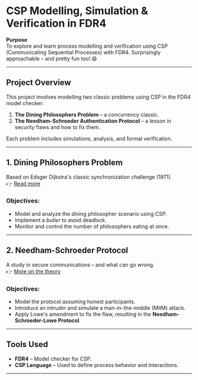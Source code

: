 # CSP Modelling, Simulation & Verification in FDR4

**Purpose**  
To explore and learn process modelling and verification using CSP (Communicating Sequential Processes) with FDR4. Surprisingly approachable – and pretty fun too! 😄

---

## Project Overview

This project involves modelling two classic problems using CSP in the FDR4 model checker:

1. **The Dining Philosophers Problem** – a concurrency classic.
2. **The Needham-Schroeder Authentication Protocol** – a lesson in security flaws and how to fix them.

Each problem includes simulations, analysis, and formal verification.

---

## 1. Dining Philosophers Problem  
Based on Edsger Dijkstra's classic synchronization challenge (1971).  
👉 [Read more](https://en.wikipedia.org/wiki/Dining_philosophers_problem)

### Objectives:
- Model and analyze the dining philosopher scenario using CSP.
- Implement a *butler* to avoid deadlock.
- Monitor and control the number of philosophers eating at once.

---

## 2. Needham-Schroeder Protocol  
A study in secure communications – and what can go wrong.  
👉 [More on the theory](https://en.wikipedia.org/wiki/Needham%E2%80%93Schroeder_protocol)

### Objectives:
- Model the protocol assuming honest participants.
- Introduce an *intruder* and simulate a man-in-the-middle (MitM) attack.
- Apply Lowe's amendment to fix the flaw, resulting in the **Needham-Schroeder-Lowe Protocol**.

---

## Tools Used

- **FDR4** – Model checker for CSP.
- **CSP Language** – Used to define process behavior and interactions.

---

